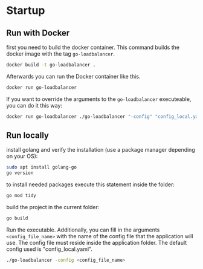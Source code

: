 # Startup

## Run with Docker

first you need to build the docker container.
This command builds the docker image with the tag `go-loadbalancer`.
```sh
docker build -t go-loadbalancer .
```

Afterwards you can run the Docker container like this.
```sh
docker run go-loadbalancer
```

If you want to override the arguments to the `go-loadbalancer` executeable, you can do it this way:
```sh
docker run go-loadbalancer ./go-loadbalancer "-config" "config_local.yaml"
```

## Run locally

install golang and verify the installation (use a package manager depending on your OS):
```sh
sudo apt install golang-go
go version
```

to install needed packages execute this statement inside the folder:
```sh
go mod tidy
```

build the project in the current folder:
```sh
go build
```

Run the executable. Additionally, you can fill in the arguments `<config_file_name>` with the name of the config file that the application will use. The config file must reside inside the application folder. The default config used is "config_local.yaml".
```sh
./go-loadbalancer -config <config_file_name>
```

